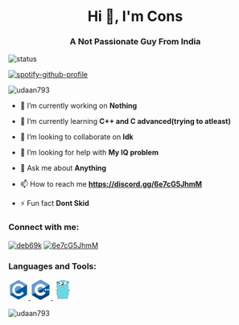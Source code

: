 <h1 align="center">Hi 👋, I'm Cons</h1>
<h3 align="center">A Not Passionate Guy From India</h3>

<div align="left"><img alt="status"src="https://discord.c99.nl/widget/theme-2/612551715987783681.png"</div>
 
[![spotify-github-profile](https://spotify-github-profile.vercel.app/api/view?uid=31g7sh3jdylrmy7lrhtbaxfqjvmi&cover_image=true&theme=default&show_offline=false)](https://github.com/kittinan/spotify-github-profile)



<p align="left"> <img src="https://komarev.com/ghpvc/?username=udaan793&label=Profile%20views&color=0e75b6&style=flat" alt="udaan793" /> </p>

- 🔭 I’m currently working on **Nothing**

- 🌱 I’m currently learning **C++ and C advanced(trying to atleast)**

- 👯 I’m looking to collaborate on **Idk**

- 🤝 I’m looking for help with **My IQ problem**

- 💬 Ask me about **Anything**

- 📫 How to reach me **https://discord.gg/6e7cG5JhmM**

- ⚡ Fun fact **Dont Skid**

<h3 align="left">Connect with me:</h3>
<p align="left">
<a href="https://instagram.com/deb69k" target="blank"><img align="center" src="https://raw.githubusercontent.com/rahuldkjain/github-profile-readme-generator/master/src/images/icons/Social/instagram.svg" alt="deb69k" height="30" width="40" /></a>
<a href="https://discord.gg/6e7cG5JhmM" target="blank"><img align="center" src="https://raw.githubusercontent.com/rahuldkjain/github-profile-readme-generator/master/src/images/icons/Social/discord.svg" alt="6e7cG5JhmM" height="30" width="40" /></a>
</p>

<h3 align="left">Languages and Tools:</h3>
<p align="left"> <a href="https://www.cprogramming.com/" target="_blank" rel="noreferrer"> <img src="https://raw.githubusercontent.com/devicons/devicon/master/icons/c/c-original.svg" alt="c" width="40" height="40"/> </a> <a href="https://www.w3schools.com/cpp/" target="_blank" rel="noreferrer"> <img src="https://raw.githubusercontent.com/devicons/devicon/master/icons/cplusplus/cplusplus-original.svg" alt="cplusplus" width="40" height="40"/> </a> <a href="https://golang.org" target="_blank" rel="noreferrer"> <img src="https://raw.githubusercontent.com/devicons/devicon/master/icons/go/go-original.svg" alt="go" width="40" height="40"/> </a> </p>

<p><img align="center" src="https://github-readme-stats.vercel.app/api/top-langs?username=udaan793&show_icons=true&locale=en&layout=compact" alt="udaan793" /></p>
